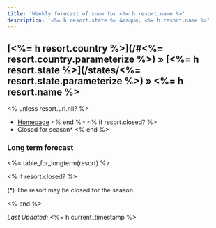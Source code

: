 ```yaml
---
title: 'Weekly forecast of snow for <%= h resort.name %>'
description: '<%= h resort.state %> &raquo; <%= h resort.name %>'
---
```


## [<%= h resort.country %>](/#<%= resort.country.parameterize %>) &raquo; [<%= h resort.state %>](/states/<%= resort.state.parameterize %>) &raquo; <%= h resort.name %>

<% unless resort.url.nil? %>
* [Homepage](<%= resort.url %>)
<% end %>
<% if resort.closed? %>
* Closed for season*
<% end %>

### Long term forecast

<%= table_for_longterm(resort) %>

<% if resort.closed? %>

(*) The resort may be closed for the season.

<% end %>

*Last Updated:* <%= h current_timestamp %>